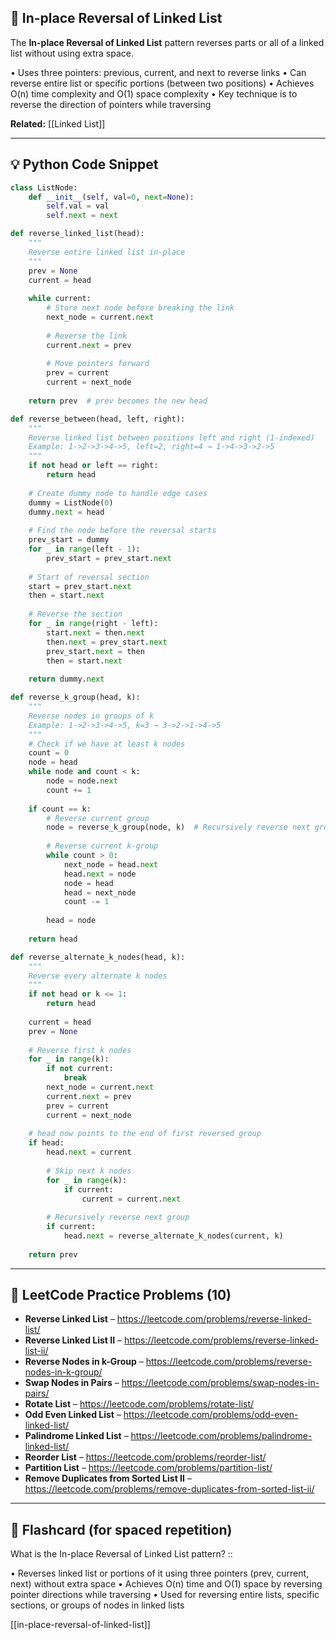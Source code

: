 ## 🧠 In-place Reversal of Linked List

The **In-place Reversal of Linked List** pattern reverses parts or all of a linked list without using extra space.

• Uses three pointers: previous, current, and next to reverse links
• Can reverse entire list or specific portions (between two positions)
• Achieves O(n) time complexity and O(1) space complexity
• Key technique is to reverse the direction of pointers while traversing

**Related:** [[Linked List]]

---

## 💡 Python Code Snippet

```python
class ListNode:
    def __init__(self, val=0, next=None):
        self.val = val
        self.next = next

def reverse_linked_list(head):
    """
    Reverse entire linked list in-place
    """
    prev = None
    current = head
    
    while current:
        # Store next node before breaking the link
        next_node = current.next
        
        # Reverse the link
        current.next = prev
        
        # Move pointers forward
        prev = current
        current = next_node
    
    return prev  # prev becomes the new head

def reverse_between(head, left, right):
    """
    Reverse linked list between positions left and right (1-indexed)
    Example: 1->2->3->4->5, left=2, right=4 → 1->4->3->2->5
    """
    if not head or left == right:
        return head
    
    # Create dummy node to handle edge cases
    dummy = ListNode(0)
    dummy.next = head
    
    # Find the node before the reversal starts
    prev_start = dummy
    for _ in range(left - 1):
        prev_start = prev_start.next
    
    # Start of reversal section
    start = prev_start.next
    then = start.next
    
    # Reverse the section
    for _ in range(right - left):
        start.next = then.next
        then.next = prev_start.next
        prev_start.next = then
        then = start.next
    
    return dummy.next

def reverse_k_group(head, k):
    """
    Reverse nodes in groups of k
    Example: 1->2->3->4->5, k=3 → 3->2->1->4->5
    """
    # Check if we have at least k nodes
    count = 0
    node = head
    while node and count < k:
        node = node.next
        count += 1
    
    if count == k:
        # Reverse current group
        node = reverse_k_group(node, k)  # Recursively reverse next group
        
        # Reverse current k-group
        while count > 0:
            next_node = head.next
            head.next = node
            node = head
            head = next_node
            count -= 1
        
        head = node
    
    return head

def reverse_alternate_k_nodes(head, k):
    """
    Reverse every alternate k nodes
    """
    if not head or k <= 1:
        return head
    
    current = head
    prev = None
    
    # Reverse first k nodes
    for _ in range(k):
        if not current:
            break
        next_node = current.next
        current.next = prev
        prev = current
        current = next_node
    
    # head now points to the end of first reversed group
    if head:
        head.next = current
        
        # Skip next k nodes
        for _ in range(k):
            if current:
                current = current.next
        
        # Recursively reverse next group
        if current:
            head.next = reverse_alternate_k_nodes(current, k)
    
    return prev
```

---

## 🔗 LeetCode Practice Problems (10)

- **Reverse Linked List** – https://leetcode.com/problems/reverse-linked-list/
- **Reverse Linked List II** – https://leetcode.com/problems/reverse-linked-list-ii/
- **Reverse Nodes in k-Group** – https://leetcode.com/problems/reverse-nodes-in-k-group/
- **Swap Nodes in Pairs** – https://leetcode.com/problems/swap-nodes-in-pairs/
- **Rotate List** – https://leetcode.com/problems/rotate-list/
- **Odd Even Linked List** – https://leetcode.com/problems/odd-even-linked-list/
- **Palindrome Linked List** – https://leetcode.com/problems/palindrome-linked-list/
- **Reorder List** – https://leetcode.com/problems/reorder-list/
- **Partition List** – https://leetcode.com/problems/partition-list/
- **Remove Duplicates from Sorted List II** – https://leetcode.com/problems/remove-duplicates-from-sorted-list-ii/

---

## 🧠 Flashcard (for spaced repetition)

What is the In-place Reversal of Linked List pattern? ::

• Reverses linked list or portions of it using three pointers (prev, current, next) without extra space
• Achieves O(n) time and O(1) space by reversing pointer directions while traversing
• Used for reversing entire lists, specific sections, or groups of nodes in linked lists

[[in-place-reversal-of-linked-list]] 